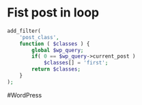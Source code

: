 # Fist post in loop

```php
add_filter(
    'post_class', 
    function ( $classes ) {
        global $wp_query;
        if( 0 == $wp_query->current_post )
            $classes[] = 'first';
        return $classes;
    }
);
```

#WordPress 